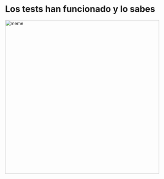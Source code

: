 <h1>Los tests han funcionado y lo sabes</h1> <img src="https://i.redd.it/x54e1866eoea1.jpg" alt="meme" width="500" height="500"></img>